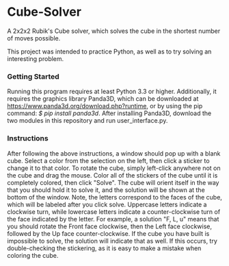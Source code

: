 # Cube-Solver
A 2x2x2 Rubik's Cube solver, which solves the cube in the shortest number of moves possible.  

This project was intended to practice Python, as well as to try solving an interesting problem.  

### Getting Started

Running this program requires at least Python 3.3 or higher.  Additionally, it requires the graphics library Panda3D, which can be downloaded at https://www.panda3d.org/download.php?runtime, or by using the pip command: 
*$ pip install panda3d*.  After installing Panda3D, download the two modules in this repository and 
run user_interface.py.  

### Instructions

After following the above instructions, a window should pop up with a blank cube.  Select a color from the selection on the left,
then click a sticker to change it to that color.  To rotate the cube, simply left-click anywhere not on the cube and drag the 
mouse.  Color all of the stickers of the cube until it is completely colored, then click "Solve".  The cube will orient itself 
in the way that you should hold it to solve it, and the solution will be shown at the bottom of the window.  Note, the letters
correspond to the faces of the cube, which will be labeled after you click solve.  Uppercase letters indicate a clockwise turn,
while lowercase letters indicate a counter-clockwise turn of the face indicated by the letter.  For example, a solution "F, L, u"
means that you should rotate the Front face clockwise, then the Left face clockwise, followed by the Up face counter-clockwise.
If the cube you have built is impossible to solve, the solution will indicate that as well.  If this occurs, try double-checking
the stickering, as it is easy to make a mistake when coloring the cube.


